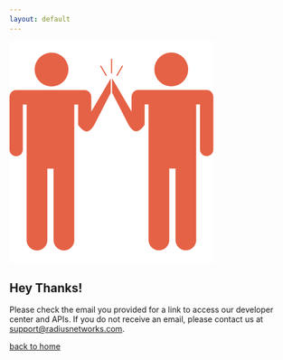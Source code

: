 ```yaml
---
layout: default
---
```

![Hi Five](img/hifive.svg)

## Hey Thanks!

Please check the email you provided for a link to access our developer center
and APIs.  If you do not receive an email, please contact us at
[support@radiusnetworks.com](mailto:support@radiusnetworks.com).

<a class="btn btn-success" href="index.html">back to home</a>
